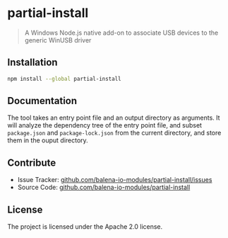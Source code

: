 partial-install
===============

> A Windows Node.js native add-on to associate USB devices to the generic
> WinUSB driver

Installation
------------

```sh
npm install --global partial-install
```

Documentation
-------------

The tool takes an entry point file and an output directory as arguments. It
will analyze the dependency tree of the entry point file, and subset
`package.json` and `package-lock.json` from the current directory, and store
them in the ouput directory.

Contribute
----------

- Issue Tracker: [github.com/balena-io-modules/partial-install/issues][issues]
- Source Code: [github.com/balena-io-modules/partial-install][source]

License
-------

The project is licensed under the Apache 2.0 license.

[issues]: https://github.com/balena-io-modules/partial-install/issues
[source]: https://github.com/balena-io-modules/partial-install
